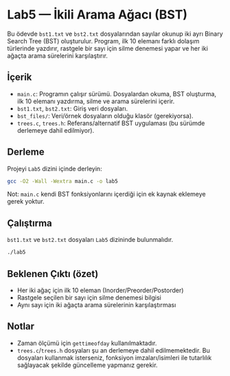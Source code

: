# Lab5 — İkili Arama Ağacı (BST)

Bu ödevde `bst1.txt` ve `bst2.txt` dosyalarından sayılar okunup iki ayrı Binary Search Tree (BST) oluşturulur. Program, ilk 10 elemanı farklı dolaşım türlerinde yazdırır, rastgele bir sayı için silme denemesi yapar ve her iki ağaçta arama sürelerini karşılaştırır.

## İçerik
- `main.c`: Programın çalışır sürümü. Dosyalardan okuma, BST oluşturma, ilk 10 elemanı yazdırma, silme ve arama sürelerini içerir.
- `bst1.txt`, `bst2.txt`: Giriş veri dosyaları.
- `bst_files/`: Veri/örnek dosyaların olduğu klasör (gerekiyorsa).
- `trees.c`, `trees.h`: Referans/alternatif BST uygulaması (bu sürümde derlemeye dahil edilmiyor).

## Derleme
Projeyi `Lab5` dizini içinde derleyin:

```bash
gcc -O2 -Wall -Wextra main.c -o lab5
```

Not: `main.c` kendi BST fonksiyonlarını içerdiği için ek kaynak eklemeye gerek yoktur.

## Çalıştırma
`bst1.txt` ve `bst2.txt` dosyaları `Lab5` dizininde bulunmalıdır.

```bash
./lab5
```

## Beklenen Çıktı (özet)
- Her iki ağaç için ilk 10 eleman (Inorder/Preorder/Postorder)
- Rastgele seçilen bir sayı için silme denemesi bilgisi
- Aynı sayı için iki ağaçta arama sürelerinin karşılaştırması

## Notlar
- Zaman ölçümü için `gettimeofday` kullanılmaktadır.
- `trees.c`/`trees.h` dosyaları şu an derlemeye dahil edilmemektedir. Bu dosyaları kullanmak isterseniz, fonksiyon imzaları/isimleri ile tutarlılık sağlayacak şekilde güncelleme yapmanız gerekir.


